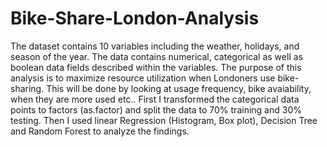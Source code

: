 # Bike-Share-London-Analysis

The dataset contains 10 variables including the weather, holidays, and season of the year. The data contains numerical, categorical as well as boolean data fields described within the variables. The purpose of this analysis is to maximize resource utilization when Londoners use bike-sharing. This will be done by looking at usage frequency, bike avaiability, when they are more used etc.. First I transformed the categorical data points to factors (as.factor) and split the data to 70% training and 30% testing. Then I used linear Regression (Histogram, Box plot), Decision Tree and Random Forest to analyze the findings.
 



